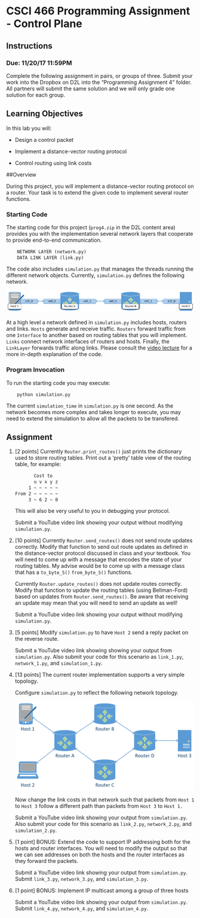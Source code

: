# CSCI 466 Programming Assignment - Control Plane 

## Instructions
### Due: 11/20/17 11:59PM


Complete the following assignment in pairs, or groups of three. Submit your work into the Dropbox on D2L into the “Programming Assignment 4” folder. All partners will submit the same solution and we will only grade one solution for each group.

## Learning Objectives

In this lab you will:

-   Design a control packet

-   Implement a distance-vector routing protocol

-   Control routing using link costs

##Overview

During this project, you will implement a distance-vector routing protocol on a router. 
Your task is to extend the given code to implement several router functions.

### Starting Code

The starting code for this project (`prog4.zip` in the D2L content area) provides you with the implementation several network layers that cooperate to provide end-to-end communication.

```
    NETWORK LAYER (network.py)
    DATA LINK LAYER (link.py)
```

The code also includes `simulation.py` that manages the threads running the different network objects.
Currently, `simulation.py` defines the following network.

![image](images/simple.png)

At a high level a network defined in `simulation.py` includes hosts, routers and links. 
`Hosts` generate and receive traffic. 
`Routers` forward traffic from one `Interface` to another based on routing tables that you will implement. 
`Links` connect network interfaces of routers and hosts. 
Finally, the `LinkLayer` forwards traffic along links. 
Please consult the [video lecture](videos/CSCI_440_PA4_tutorial.mp4) for a more in-depth explanation of the code.

### Program Invocation

To run the starting code you may execute:

```
    python simulation.py
```

The current `simulation_time` in `simulation.py` is one second. As the network becomes more complex and takes longer to execute, you may need to extend the simulation to allow all the packets to be transfered.

## Assignment

1. [2 points] Currently `Router.print_routes()` just prints the dictionary used to
store routing tables. Print out a ‘pretty’ table view of the routing
table, for example:

	```
           Cost to
           u v x y z
         1 ~ ~ ~ ~ ~
    From 2 ~ ~ ~ ~ ~
         3 ~ 6 2 ~ 0
 	```  

	This will also be very useful to you in debugging your protocol.

	Submit a YouTube video link showing your output without modifying `simulation.py`.

2. [10 points] Currently `Router.send_routes()` does not send route updates correctly. Modify that function to send out route updates as defined in the distance-vector protocol discussed in class and your textbook. You will need to come up with a message that encodes the state of your routing tables. My advise would be to come up with a message class that has a `to_byte_S()` `from_byte_S()` functions.

	Currently `Router.update_routes()` does not update routes correctly. Modify that function to update the routing tables (using Bellman-Ford) based on updates from `Router.send_routes()`. Be aware that receiving an update may mean that you will need to send an update as well!

	Submit a YouTube video link showing your output without modifying `simulation.py`.

3. [5 points] Modify `simulation.py` to have `Host 2` send a reply packet on the
reverse route.

	Submit a YouTube video link showing showing your output from `simulation.py`. Also submit your code for this scenario as `link_1.py`, `network_1.py`, and `simulation_1.py`.

4. [13 points] The current router implementation supports a very simple topology.

	Configure `simulation.py` to reflect the following network topology.

	![image](images/complex.png)

	Now change the link costs in that network such that packets from `Host 1` to `Host 3` follow a different path than packets from `Host 3` to `Host 1.`

	Submit a YouTube video link showing your output from `simulation.py`. Also submit your code for this scenario as `link_2.py`, `network_2.py`, and `simulation_2.py`.

5. [1 point] BONUS: Extend the code to support IP addressing both for the hosts and router interfaces. You will need to modify the output so that we can see addresses on both the hosts and the router interfaces as they forward the packets.

	Submit a YouTube video link showing your output from `simulation.py`.
	Submit `link_3.py`, `network_3.py`, and `simulation_3.py`.

6. [1 point] BONUS: Implement IP multicast among a group of three hosts

	Submit a YouTube video link showing your output from `simulation.py`. Submit `link_4.py`, `network_4.py`, and `simulation_4.py`.